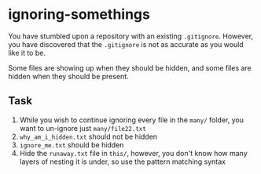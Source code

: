 # ignoring-somethings

You have stumbled upon a repository with an existing `.gitignore`. However, you
have discovered that the `.gitignore` is not as accurate as you would like it to
be.

Some files are showing up when they should be hidden, and some files are hidden
when they should be present.

## Task

1. While you wish to continue ignoring every file in the `many/` folder, you 
    want to un-ignore just `many/file22.txt`
2. `why_am_i_hidden.txt` should not be hidden
3. `ignore_me.txt` should be hidden
4. Hide the `runaway.txt` file in `this/`, however, you don't know how many 
    layers of nesting it is under, so use the pattern matching syntax
